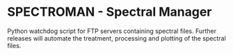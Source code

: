 # SPECTROMAN - Spectral Manager
Python watchdog script for FTP servers containing spectral files. Further releases will automate the treatment, processing and plotting of the spectral files.
